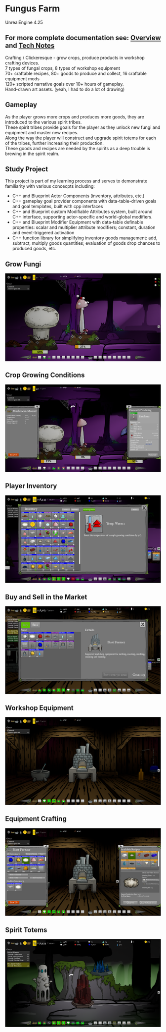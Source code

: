 # Fungus Farm
UnrealEngine 4.25

## For more complete documentation see: [Overview](https://deepthoughtgaming.com/fungus-farm/) and [Tech Notes](https://deepthoughtgaming.com/fungus-farm/fungus-farm-tech-notes)

Crafting / Clickeresque - grow crops, produce products in workshop crafting devices.<br>
7 types of fungal crops, 8 types of workshop equipment<br>
70+ craftable recipes, 80+ goods to produce and collect, 16 craftable equipment mods<br>
120+ scripted narrative goals over 10+ hours of gameplay.<br>
Hand-drawn art assets. (yeah, I had to do a lot of drawing)<br>

## Gameplay
As the player grows more crops and produces more goods, they are introduced to the various spirit tribes.<br>
These spirit tribes provide goals for the player as they unlock new fungi and equipment and master new recipes.<br>
Along the way the player will construct and upgrade spirit totems for each of the tribes, further increasing their production.<br>
These goods and recipes are needed by the spirits as a deep trouble is brewing in the spirit realm.<br>

## Study Project
This project is part of my learning process and serves to demonstrate familiarity with various concecpts including:
* C++ and Blueprint Actor Components (inventory, attributes, etc.)
* C++ gameplay goal provider components with data-table-driven goals and goal templates, built with cpp interfaces
* C++ and Blueprint custom Modifiable Attributes system, built around C++ interface, supporting actor-specific and world-global modifiers.
* C++ and Blueprint Modifier Equipment with data-table definable properties: scalar and multiplier attribute modifiers; constant, duration and event-triggered activation
* C++ function library for simplifying inventory goods management: add, subtract, multiply goods quantities; evaluation of goods drop chances to produced goods, etc.

## Grow Fungi
![Grow fungi](./ProjectDoc/Images/ff_fungi01.png)
## Crop Growing Conditions
![Crop conditions](./ProjectDoc/Images/ff_fungus_mgmt.png)
## Player Inventory
![Inventory](./ProjectDoc/Images/ff_player_inventory.png)
## Buy and Sell in the Market
![Market](./ProjectDoc/Images/ff_market_buy.png)
## Workshop Equipment
![Workshop Equipment](./ProjectDoc/Images/ff_workshop_equipment.png)
## Equipment Crafting
![Equipment crafting](./ProjectDoc/Images/ff_workshop_equip_mgmt.png)
## Spirit Totems
![Spirit totems](./ProjectDoc/Images/ff_spirit_totems.png)
